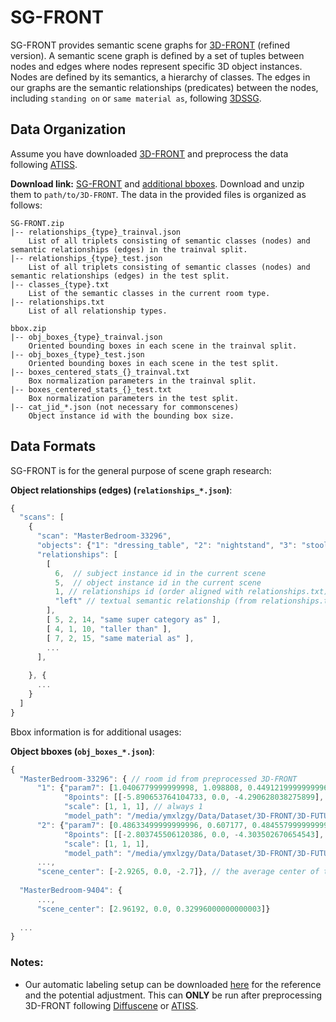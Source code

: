 # SG-FRONT

SG-FRONT provides semantic scene graphs for [3D-FRONT](https://tianchi.aliyun.com/specials/promotion/alibaba-3d-scene-dataset) (refined version). A semantic scene graph is defined by a set of tuples between nodes and edges where nodes represent specific 3D object instances. Nodes are defined by its semantics, a hierarchy of classes. The edges in our graphs are the semantic relationships (predicates) between the nodes, including `standing on` or `same material as`, following [3DSSG](https://github.com/3DSSG/3DSSG.github.io).

## Data Organization
Assume you have downloaded [3D-FRONT](https://tianchi.aliyun.com/specials/promotion/alibaba-3d-scene-dataset) and preprocess the data following <a href="https://github.com/nv-tlabs/ATISS#data-preprocessing">ATISS</a>.

**Download link:** [SG-FRONT](https://www.campar.in.tum.de/public_datasets/2023_commonscenes_zhai/SG_FRONT.zip) and [additional bboxes](https://www.campar.in.tum.de/public_datasets/2023_commonscenes_zhai/bbox.zip). Download and unzip them to `path/to/3D-FRONT`. The data in the provided files is organized as follows:
```
SG-FRONT.zip
|-- relationships_{type}_trainval.json
    List of all triplets consisting of semantic classes (nodes) and semantic relationships (edges) in the trainval split.
|-- relationships_{type}_test.json
    List of all triplets consisting of semantic classes (nodes) and semantic relationships (edges) in the test split.
|-- classes_{type}.txt
    List of the semantic classes in the current room type.
|-- relationships.txt
    List of all relationship types.

bbox.zip
|-- obj_boxes_{type}_trainval.json
    Oriented bounding boxes in each scene in the trainval split.
|-- obj_boxes_{type}_test.json
    Oriented bounding boxes in each scene in the test split.
|-- boxes_centered_stats_{}_trainval.txt
	Box normalization parameters in the trainval split.
|-- boxes_centered_stats_{}_test.txt
	Box normalization parameters in the test split.
|-- cat_jid_*.json (not necessary for commonscenes)
	Object instance id with the bounding box size.
```

## Data Formats

SG-FRONT is for the general purpose of scene graph research:

**Object relationships (edges) (`relationships_*.json`)**:

```javascript
{
  "scans": [
    {
      "scan": "MasterBedroom-33296",
      "objects": {"1": "dressing_table", "2": "nightstand", "3": "stool", "4": "double_bed", "5": "cabinet", "6": "pendant_lamp", "7": "wardrobe", "8": "floor"},
      "relationships": [
        [
          6,  // subject instance id in the current scene
          5,  // object instance id in the current scene
          1, // relationships id (order aligned with relationships.txt)
          "left" // textual semantic relationship (from relationships.txt)
        ],
        [ 5, 2, 14, "same super category as" ],
        [ 4, 1, 10, "taller than" ],
        [ 7, 2, 15, "same material as" ], 
        ...
      ],
      
    }, { 
      ... 
    }
  ]
}
```

Bbox information is for additional usages:

**Object bboxes (`obj_boxes_*.json`)**:

```javascript
{
  "MasterBedroom-33296": { // room id from preprocessed 3D-FRONT
      "1": {"param7": [1.0406779999999998, 1.098808, 0.4491219999999996, -5.370314764104733, 0.0, -4.066067038275899, 0], // bbox size and pose (x,y,z,angle), with positive y-axis up.
          	"8points": [[-5.890653764104733, 0.0, -4.290628038275899], [-5.890653764104733, 0.0, -3.841506038275899], [-5.890653764104733, 1.098808, -4.290628038275899], [-5.890653764104733, 1.098808, -3.841506038275899], [-4.849975764104733, 0.0, -4.290628038275899], [-4.849975764104733, 0.0, -3.841506038275899], [-4.849975764104733, 1.098808, -4.290628038275899], [-4.849975764104733, 1.098808, -3.841506038275899]], // bbox vertices
            "scale": [1, 1, 1], // always 1
            "model_path": "/media/ymxlzgy/Data/Dataset/3D-FRONT/3D-FUTURE-model/1791e0c9-15fc-4fa9-80df-e73332ed6ce0/raw_model.obj"}, // the object model in 3D-FUTURE. The head path needs to be changed.
      "2": {"param7": [0.48633499999999996, 0.607177, 0.4845579999999998, -2.560559506120386, 0.0, -4.061041670654544, 0],
         	"8points": [[-2.803745506120386, 0.0, -4.303502670654543], [-2.803745506120386, 0.0, -3.8189446706545436], [-2.803745506120386, 0.607177, -4.303502670654543], [-2.803745506120386, 0.607177, -3.8189446706545436], [-2.3174105061203862, 0.0, -4.303502670654543], [-2.3174105061203862, 0.0, -3.8189446706545436], [-2.3174105061203862, 0.607177, -4.303502670654543], [-2.3174105061203862, 0.607177, -3.8189446706545436]],
            "scale": [1, 1, 1], 
            "model_path": "/media/ymxlzgy/Data/Dataset/3D-FRONT/3D-FUTURE-model/62319141-32fa-4353-b2ff-ec31ca232e3e/raw_model.obj"}, 
      ...,
      "scene_center": [-2.9265, 0.0, -2.7]}, // the average center of the current room
  
  "MasterBedroom-9404": {
      ...,
      "scene_center": [2.96192, 0.0, 0.32996000000000003]}
  
  ...
}
```

### Notes:

* Our automatic labeling setup can be downloaded [here](https://www.campar.in.tum.de/public_datasets/2023_commonscenes_zhai/script.zip) for the reference and the potential adjustment. This can **ONLY** be run after preprocessing 3D-FRONT following <a href="https://github.com/tangjiapeng/DiffuScene#pickle-the-3d-future-dataset">Diffuscene</a> or  <a href="https://github.com/nv-tlabs/ATISS#data-preprocessing">ATISS</a>.
